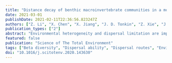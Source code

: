 ```yaml
---
title: "Distance decay of benthic macroinvertebrate communities in a mountain river network: do dispersal routes and dispersal ability matter?"
date: 2021-03-01
publishDate: 2021-02-11T22:36:56.823247Z
authors: ["Z. Li", "X. Chen", "X. Jiang", "J. D. Tonkin", "Z. Xie", "J. Heino"]
publication_types: ["2"]
abstract: "Environmental heterogeneity and dispersal limitation are important drivers of beta diversity; however, their relative influence on the two fundamental components of beta diversity (i.e., species replacement and richness difference) has not been fully examined in montane streams. Here, we examined the relative importance of local environmental gradients and three physical distance matrices (i.e., overland, watercourse and cost distances) on beta diversity and its two components for a macroinvertebrate metacommunity in a stream network. To provide additional insights into community assembly, we also analysed variation in two deconstructed sub-communities based on dispersal ability (i.e., weak and strong dispersers). Both environmental filters and physical distances (dispersal limitation) drove patterns of overall beta diversity, with the former generally prevailing over the latter. Species replacement components showed stronger correlations with environmental gradients than physical distances, while the opposite is true for the richness difference components. Overland distances were generally more important than cost and watercourse distances for community dissimilarity of stream macroinvertebrates, implying that lateral dispersal out of stream corridors through flight was the major dispersal route in the studied steam network. As expected, community dissimilarity of strong dispersers was primarily shaped by environmental filtering, while community dissimilarity of weak dispersers was associated with the joint effects of environmental filtering and dispersal limitation. Our findings demonstrate that partitioning overall dissimilarity into species replacement and richness difference provides more insights into the processes driving spatial variability in biological communities compared with the utilization of total beta diversity alone. Our results support the notion that maintaining environmental heterogeneity and natural connectivity of stream networks should be effective measures to conserve regional biodiversity."
featured: false
publication: "Science of The Total Environment"
tags: ["Beta diversity", "Dispersal ability", "Dispersal routes", "Environmental heterogeneity", "Richness difference", "Species replacement"]
doi: "10.1016/j.scitotenv.2020.143630"
---
```


